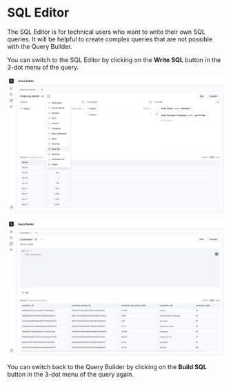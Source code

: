 # SQL Editor

The SQL Editor is for technical users who want to write their own SQL queries. It will be helpful to create complex queries that are not possible with the Query Builder.

You can switch to the SQL Editor by clicking on the **Write SQL** button in the 3-dot menu of the query.

![Write SQL](./images/write-sql.png)

![SQL Editor](./images/sql-editor.png)

You can switch back to the Query Builder by clicking on the **Build SQL** button in the 3-dot menu of the query again.